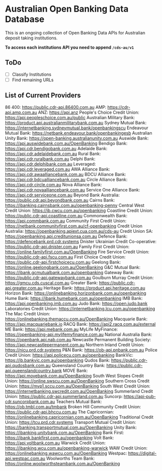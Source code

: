 # Australian Open Banking Data Database
This is an ongoing collection of Open Banking Data APIs for Australian deposit taking institutions.

**To access each institutions API you need to append `/cds-au/v1`**

## ToDo
- [ ] Classify Institutions
- [ ] Find remaining URLs

## List of Current Providers

86 400: https://public.cdr-api.86400.com.au
AMP: https://cdr-api.amp.com.au
ANZ: https://api.anz
People's Choice Credit Union: https://api.peopleschoice.com.au/public
Australian Military Bank: https://product.api.australianmilitarybank.com.au
Sydney Mutual Bank: https://internetbanking.sydneymutual.bank/openbankingscu
Endeavour Mutual Bank: https://netbank.endeavour.bank/openbankingesb
Australian Unity Bank: https://open-banking.australianunity.com.au
Auswide Bank: https://api.auswidebank.com.au/OpenBanking
Bendigo Bank: https://api.cdr.bendigobank.com.au
Adelaide Bank: https://api.cdr.adelaidebank.com.au
Rural Bank: https://api.cdr.ruralbank.com.au
Delphi Bank: https://api.cdr.delphibank.com.au
Leveraged: https://api.cdr.leveraged.com.au
AWA Alliance Bank: https://api.cdr.awaalliancebank.com.au
BDCU Alliance Bank: https://api.cdr.bdcualliancebank.com.au
Circle Alliance Bank: https://api.cdr.circle.com.au
Nova Alliance Bank: https://api.cdr.novaalliancebank.com.au
Service One Alliance Bank: https://api.cdr.serviceone.com.au
Beyond Bank Australia: https://public.cdr.api.beyondbank.com.au
Cairns Bank: https://ibanking.cairnsbank.com.au/openbanking-penny
Central West Credit Union: https://ib.cwcu.com.au/openbanking
Coastline Credit Union: https://public.cdr-api.coastline.com.au
Commonwealth Bank: https://api.commbank.com.au
Community First Credit Union: https://netbank.communityfirst.com.au/cf-openbanking
Credit Union Australia: https://openbanking.apiext.cua.com.au/cds-au
Credit Union SA: https://openbanking.api.creditunionsa.com.au
Defence Bank: https://defencebank.prd.cdr.systems
Dnister Ukrainian Credit Co-operative: https://public.cdr-api.dnister.com.au
Family First Credit Union: https://online.familyfirst.com.au/OpenBanking
Fire Service Credit Union: https://public.cdr-api.fscu.com.au
First Choice Credit Union: https://public.cdr-api.firstchoicecu.com.au
Geelong Bank: https://online.geelongbank.com.au/OpenBanking
G&C Mutual Bank: https://ibank.gcmutualbank.com.au/openbanking
Gateway Bank: https://public.cdr-api.gatewaybank.com.au
Goulburn Murray Credit Union: https://gmcu.cds.cuscal.com.au
Greater Bank: https://public.cdr-api.greater.com.au
Heritage Bank: https://product.api.heritage.com.au
Horizon Bank: https://onlinebanking.horizonbank.com.au/openbanking
Hume Bank: https://ibank.humebank.com.au/openbanking
IMB Bank: https://api.openbanking.imb.com.au
Judo Bank: https://open.judo.bank
Laboratories Credit Union: https://internetbanking.lcu.com.au/openbanking
The Mac Credit Union: https://onlinebanking.themaccu.com.au/OpenBanking
Macquarie Bank: https://api.macquariebank.io
RACQ Bank: https://api2.racq.com.au/external
ME Bank: https://api.mebank.com.au
MyLife MyFinance: https://openbanking-api.mylifemyfinance.com.au
National Australia Bank: https://openbank.api.nab.com.au
Newcastle Permanent Building Society: https://api.newcastlepermanent.com.au
Northern Inland Credit Union: https://nicu.prd.cdr.systems
P&N Bank: https://ob-api.pnbank.com.au
Police Credit Union: https://api.policecu.com.au/openbanking
BankVic: https://ib.bankvic.com.au/openbanking
Qudos Bank: https://public.cdr-api.qudosbank.com.au
Queensland Country Bank: https://public.cdr-api.queenslandcountry.bank
MOVE Bank: https://api.movebank.com.au/OpenBanking
South West Slopes Credit Union: https://online.swscu.com.au/OpenBanking
Southern Cross Credit Union: https://mvp1.sccu.com.au/OpenBanking
South West Credit Union: https://internetbanking.swcredit.com.au/OpenBanking
Summerland Credit Union: https://public.cdr-api.summerland.com.au
Suncorp: https://api-pub-cdr.suncorpbank.com.au
Teachers Mutual Bank: https://ob.tmbl.com.au/tmbank
Broken Hill Community Credit Union: https://public.cdr-api.bhccu.com.au
The Capricornian: https://onlinebanking.capricornian.com.au/OpenBanking
Traditional Credit Union: https://tcu.prd.cdr.systems
Transport Mutual Credit Union: https://banking.transportmutual.com.au/OpenBanking
Unity Bank: https://ibanking.unitybank.com.au/OpenBanking
Bank First: https://ibank.bankfirst.com.au/openbanking
Volt Bank: https://api.voltbank.com.au
Warwick Credit Union: https://ibanking.wcu.com.au/openbanking-warwick
WAW Credit Union: https://onlinebanking.wawcu.com.au/OpenBanking
Westpac: https://digital-api.westpac.com.au
Woolworths Team Bank: https://online.woolworthsteambank.com.au/OpenBanking
